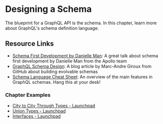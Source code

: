 Designing a Schema
==================
The blueprint for a GraphQL API is the schema. In this chapter, learn more about GraphQL's schema definition language.

Resource Links
------
* [Schema First Development by Danielle Man](https://conferences.oreilly.com/fluent/fl-ca-2017/public/schedule/detail/58715): A great talk about schema first development by Danielle Man from the Apollo team
* [GraphQL Schema Design](https://blog.apollographql.com/graphql-schema-design-building-evolvable-schemas-1501f3c59ed5): A blog article by Marc-Andre Giroux from GitHub about building evolvable schemas
* [Schema Language Cheat Sheet](https://github.com/sogko/graphql-schema-language-cheat-sheet): An overview of the main features in GraphQL schemas. Hang this at your desk! 

### Chapter Examples
* [City to City Through Types - Launchpad](https://launchpad.graphql.com/lk3qk3zq7q)
* [Union Types - Launchpad](https://launchpad.graphql.com/r94qxj5q4n)
* [Interfaces - Launchpad](https://launchpad.graphql.com/j8r375km3p)

